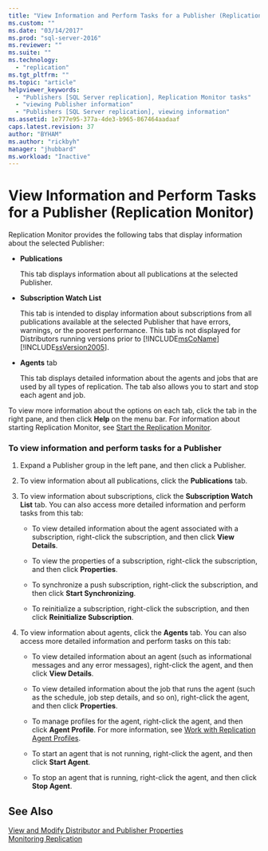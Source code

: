 ```yaml
---
title: "View Information and Perform Tasks for a Publisher (Replication Monitor) | Microsoft Docs"
ms.custom: ""
ms.date: "03/14/2017"
ms.prod: "sql-server-2016"
ms.reviewer: ""
ms.suite: ""
ms.technology: 
  - "replication"
ms.tgt_pltfrm: ""
ms.topic: "article"
helpviewer_keywords: 
  - "Publishers [SQL Server replication], Replication Monitor tasks"
  - "viewing Publisher information"
  - "Publishers [SQL Server replication], viewing information"
ms.assetid: 1e777e95-377a-4de3-b965-867464aadaaf
caps.latest.revision: 37
author: "BYHAM"
ms.author: "rickbyh"
manager: "jhubbard"
ms.workload: "Inactive"
---
```

# View Information and Perform Tasks for a Publisher (Replication Monitor)
  Replication Monitor provides the following tabs that display information about the selected Publisher:  
  
-   **Publications**  
  
     This tab displays information about all publications at the selected Publisher.  
  
-   **Subscription Watch List**  
  
     This tab is intended to display information about subscriptions from all publications available at the selected Publisher that have errors, warnings, or the poorest performance. This tab is not displayed for Distributors running versions prior to [!INCLUDE[msCoName](../../../includes/msconame-md.md)] [!INCLUDE[ssVersion2005](../../../includes/ssversion2005-md.md)].  
  
-   **Agents** tab  
  
     This tab displays detailed information about the agents and jobs that are used by all types of replication. The tab also allows you to start and stop each agent and job.  
  
 To view more information about the options on each tab, click the tab in the right pane, and then click **Help** on the menu bar. For information about starting Replication Monitor, see [Start the Replication Monitor](../../../relational-databases/replication/monitor/start-the-replication-monitor.md).  
  
### To view information and perform tasks for a Publisher  
  
1.  Expand a Publisher group in the left pane, and then click a Publisher.  
  
2.  To view information about all publications, click the **Publications** tab.  
  
3.  To view information about subscriptions, click the **Subscription Watch List** tab. You can also access more detailed information and perform tasks from this tab:  
  
    -   To view detailed information about the agent associated with a subscription, right-click the subscription, and then click **View Details**.  
  
    -   To view the properties of a subscription, right-click the subscription, and then click **Properties**.  
  
    -   To synchronize a push subscription, right-click the subscription, and then click **Start Synchronizing**.  
  
    -   To reinitialize a subscription, right-click the subscription, and then click **Reinitialize Subscription**.  
  
4.  To view information about agents, click the **Agents** tab. You can also access more detailed information and perform tasks on this tab:  
  
    -   To view detailed information about an agent (such as informational messages and any error messages), right-click the agent, and then click **View Details**.  
  
    -   To view detailed information about the job that runs the agent (such as the schedule, job step details, and so on), right-click the agent, and then click **Properties**.  
  
    -   To manage profiles for the agent, right-click the agent, and then click **Agent Profile**. For more information, see [Work with Replication Agent Profiles](../../../relational-databases/replication/agents/work-with-replication-agent-profiles.md).  
  
    -   To start an agent that is not running, right-click the agent, and then click **Start Agent**.  
  
    -   To stop an agent that is running, right-click the agent, and then click **Stop Agent**.  
  
## See Also  
 [View and Modify Distributor and Publisher Properties](../../../relational-databases/replication/view-and-modify-distributor-and-publisher-properties.md)   
 [Monitoring Replication](../../../relational-databases/replication/monitor/monitoring-replication-overview.md)  
  
  
